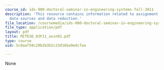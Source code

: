 ```yaml
---
course_id: ids-900-doctoral-seminar-in-engineering-systems-fall-2011
description: 'This resource contains information related to assignment 1: observations,
  data sources and data reduction.'
file_location: /coursemedia/ids-900-doctoral-seminar-in-engineering-systems-fall-2011/5c8aaf58c29b2b3b2c23d16ba9edcfaa_MITESD_83F11_assn01.pdf
file_type: application/pdf
layout: pdf
title: MITESD_83F11_assn01.pdf
type: course
uid: 5c8aaf58c29b2b3b2c23d16ba9edcfaa

---
```

None